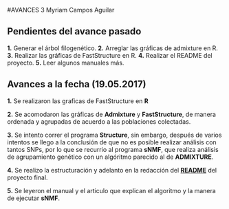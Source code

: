 #AVANCES  3
Myriam Campos Aguilar 

## Pendientes del avance pasado

**1.**  Generar el árbol filogenético.
**2.**  Arreglar las gráficas de admixture en R.
**3.**  Realizar las gráficas de FastStructure en R.
**4.**  Realizar el README del proyecto.
**5.**  Leer algunos manuales más.

## Avances a la fecha (19.05.2017)

**1.** Se realizaron las graficas de FastStructure en **R** 

**2.**  Se acomodaron las gráficas de **Admixture** y **FastStructure**, de manera ordenada y agrupadas de acuerdo a las poblaciones colectadas.

**3.** Se intento correr el programa **Structure**, sin embargo, después de varios intentos se llego a la conclusión de que no es posible realizar análisis con tantos SNPs, por lo que se recurrio al programa **sNMF**, que realiza análisis de agrupamiento genético con un algóritmo parecido al de **ADMIXTURE**.

**4.** Se realizo la estructuración y adelanto en la redacción del **[README](README.md)** del proyecto final. 

**5.** Se leyeron el manual y el articulo que explican el algoritmo y la manera de ejecutar **sNMF**.
 